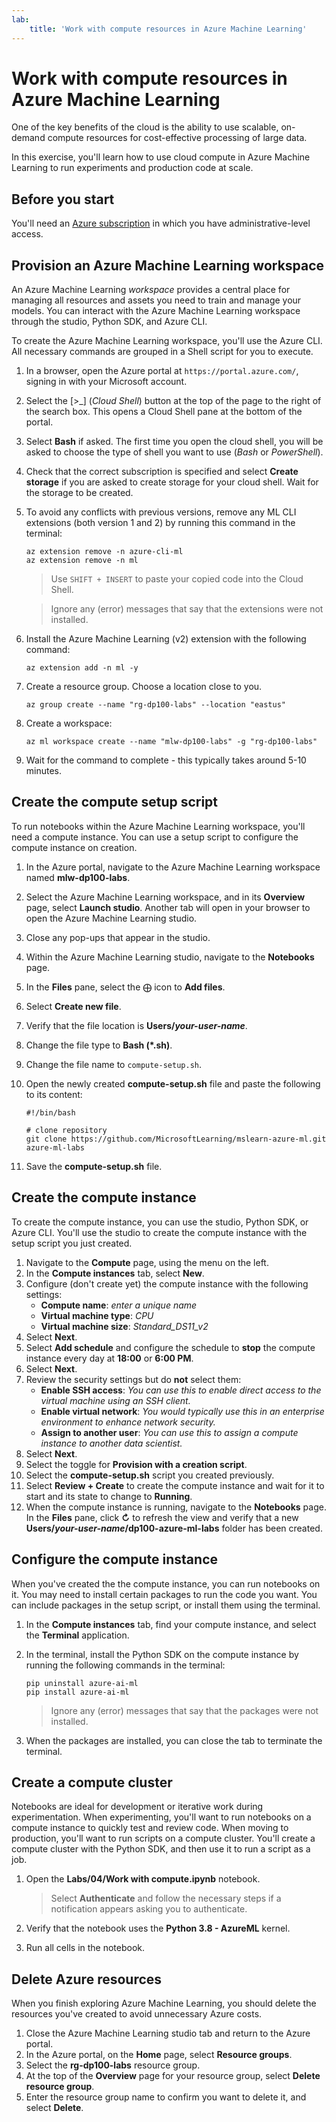 ```yaml
---
lab:
    title: 'Work with compute resources in Azure Machine Learning'
---
```


# Work with compute resources in Azure Machine Learning

One of the key benefits of the cloud is the ability to use scalable, on-demand compute resources for cost-effective processing of large data.

In this exercise, you'll learn how to use cloud compute in Azure Machine Learning to run experiments and production code at scale.

## Before you start

You'll need an [Azure subscription](https://azure.microsoft.com/free?azure-portal=true) in which you have administrative-level access.

## Provision an Azure Machine Learning workspace

An Azure Machine Learning *workspace* provides a central place for managing all resources and assets you need to train and manage your models. You can interact with the Azure Machine Learning workspace through the studio, Python SDK, and Azure CLI.

To create the Azure Machine Learning workspace, you'll use the Azure CLI. All necessary commands are grouped in a Shell script for you to execute.

1. In a browser, open the Azure portal at `https://portal.azure.com/`, signing in with your Microsoft account.
1. Select the \[>_] (*Cloud Shell*) button at the top of the page to the right of the search box. This opens a Cloud Shell pane at the bottom of the portal.
1. Select **Bash** if asked. The first time you open the cloud shell, you will be asked to choose the type of shell you want to use (*Bash* or *PowerShell*).
1. Check that the correct subscription is specified and select **Create storage** if you are asked to create storage for your cloud shell. Wait for the storage to be created.
1. To avoid any conflicts with previous versions, remove any ML CLI extensions (both version 1 and 2) by running this command in the terminal:

    ```azurecli
    az extension remove -n azure-cli-ml
    az extension remove -n ml
    ```

    > Use `SHIFT + INSERT` to paste your copied code into the Cloud Shell.

    > Ignore any (error) messages that say that the extensions were not installed.

1. Install the Azure Machine Learning (v2) extension with the following command:
    
    ```azurecli
    az extension add -n ml -y
    ```

1. Create a resource group. Choose a location close to you.

    ```azurecli
    az group create --name "rg-dp100-labs" --location "eastus"
    ```

1. Create a workspace:

    ```azurecli
    az ml workspace create --name "mlw-dp100-labs" -g "rg-dp100-labs"
    ```

1. Wait for the command to complete - this typically takes around 5-10 minutes.

## Create the compute setup script

To run notebooks within the Azure Machine Learning workspace, you'll need a compute instance. You can use a setup script to configure the compute instance on creation.

1. In the Azure portal, navigate to the Azure Machine Learning workspace named **mlw-dp100-labs**.
1. Select the Azure Machine Learning workspace, and in its **Overview** page, select **Launch studio**. Another tab will open in your browser to open the Azure Machine Learning studio.
1. Close any pop-ups that appear in the studio.
1. Within the Azure Machine Learning studio, navigate to the **Notebooks** page.
1. In the **Files** pane, select the &#10753; icon to **Add files**.
1. Select **Create new file**.
1. Verify that the file location is **Users/*your-user-name***.
1. Change the file type to **Bash (*.sh)**.
1. Change the file name to `compute-setup.sh`.
1. Open the newly created **compute-setup.sh** file and paste the following to its content:

    ```azurecli
    #!/bin/bash

    # clone repository
    git clone https://github.com/MicrosoftLearning/mslearn-azure-ml.git azure-ml-labs
    ```

1. Save the **compute-setup.sh** file.

## Create the compute instance

To create the compute instance, you can use the studio, Python SDK, or Azure CLI. You'll use the studio to create the compute instance with the setup script you just created.

1. Navigate to the **Compute** page, using the menu on the left.
1. In the **Compute instances** tab, select **New**.
1. Configure (don't create yet) the compute instance with the following settings: 
    - **Compute name**: *enter a unique name*
    - **Virtual machine type**: *CPU*
    - **Virtual machine size**: *Standard_DS11_v2*
1. Select **Next**.
1. Select **Add schedule** and configure the schedule to **stop** the compute instance every day at **18:00** or **6:00 PM**.
1. Select **Next**.
1. Review the security settings but do **not** select them:
    - **Enable SSH access**: *You can use this to enable direct access to the virtual machine using an SSH client.*
    - **Enable virtual network**: *You would typically use this in an enterprise environment to enhance network security.*
    - **Assign to another user**: *You can use this to assign a compute instance to another data scientist.*
1. Select **Next**.
1. Select the toggle for **Provision with a creation script**.
1. Select the **compute-setup.sh** script you created previously.
1. Select **Review + Create** to create the compute instance and wait for it to start and its state to change to **Running**.
1. When the compute instance is running, navigate to the **Notebooks** page. In the **Files** pane, click **&#8635;** to refresh the view and verify that a new **Users/*your-user-name*/dp100-azure-ml-labs** folder has been created.

## Configure the compute instance

When you've created the the compute instance, you can run notebooks on it. You may need to install certain packages to run the code you want. You can include packages in the setup script, or install them using the terminal.

1. In the **Compute instances** tab, find your compute instance, and select the **Terminal** application.
1. In the terminal, install the Python SDK on the compute instance by running the following commands in the terminal:

    ```
    pip uninstall azure-ai-ml
    pip install azure-ai-ml
    ```

    > Ignore any (error) messages that say that the packages were not installed.

1. When the packages are installed, you can close the tab to terminate the terminal.

## Create a compute cluster

Notebooks are ideal for development or iterative work during experimentation. When experimenting, you'll want to run notebooks on a compute instance to quickly test and review code. When moving to production, you'll want to run scripts on a compute cluster. You'll create a compute cluster with the Python SDK, and then use it to run a script as a job.

1. Open the **Labs/04/Work with compute.ipynb** notebook.

    > Select **Authenticate** and follow the necessary steps if a notification appears asking you to authenticate.

1. Verify that the notebook uses the **Python 3.8 - AzureML** kernel.
1. Run all cells in the notebook.

## Delete Azure resources

When you finish exploring Azure Machine Learning, you should delete the resources you've created to avoid unnecessary Azure costs.

1. Close the Azure Machine Learning studio tab and return to the Azure portal.
1. In the Azure portal, on the **Home** page, select **Resource groups**.
1. Select the **rg-dp100-labs** resource group.
1. At the top of the **Overview** page for your resource group, select **Delete resource group**.
1. Enter the resource group name to confirm you want to delete it, and select **Delete**.
